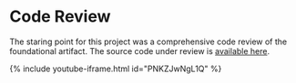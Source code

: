 # Code Review

The staring point for this project was a comprehensive code review of the foundational artifact. The source code under review is [available here](https://gist.github.com/erik-mattheis-snhu/898a4992af456976d401ecf082d4ed12).

{% include youtube-iframe.html id="PNKZJwNgL1Q" %}
